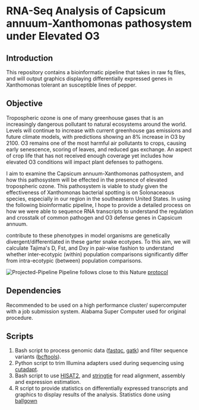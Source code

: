 # RNA-Seq Analysis of Capsicum annuum-Xanthomonas pathosystem under Elevated O3
## Introduction
This repository contains a bioinformatic pipeline that takes in raw fq files, and will output graphics displaying differentially expressed genes in Xanthomonas tolerant an susceptible lines of pepper. 

## Objective
Tropospheric ozone is one of many greenhouse gases that is an increasingly dangerous pollutant to natural ecosystems around the world. Levels will continue to increase with current greenhouse gas emissions and future climate models, with predictions showing an 8% increase in O3 by 2100. O3 remains one of the most harmful air pollutants to crops, causing early senescence, scoring of leaves, and reduced gas exchange. An aspect of crop life that has not received enough coverage yet includes how elevated O3 conditions will impact plant defenses to pathogens.

I aim to examine the Capsicum annuum-Xanthomonas pathosystem, and how this pathosystem will be effected in the presence of elevated tropospheric ozone. This pathosystem is viable to study given the effectiveness of Xanthomonas bacterial spotting is on Solonaceaous species, especially in our region in the southeastern United States. In using the following bioinformatic pipeline, I hope to provide a detailed process on how we were able to sequence RNA transcripts to understand the regulation and crosstalk of common pathogen and O3 defense genes in Capsicum annuum. 

contribute to these phenotypes in model organisms are genetically divergent/differentiated in these garter snake ecotypes. To this aim, we will calculate Tajima's D, Fst, and Dxy in pair-wise fashion to understand whether inter-ecotypic (within) population comparisons significantly differ from intra-ecotypic (between) population comparisons.

![Projected-Pipeline](./Bioinfographic.png)
Pipeline follows close to this Nature [protocol](https://doi.org/10.1038/nprot.2016.095)
## Dependencies
Recommended to be used on a high performance cluster/ supercomputer with a job submission system. Alabama Super Computer used for original procedure. 
## Scripts
1. Bash script to process genomic data ([fastqc](https://github.com/s-andrews/FastQC), [gatk](https://gatk.broadinstitute.org/hc/en-us)) and filter sequence variants ([bcftools](https://samtools.github.io/bcftools/bcftools.html)).
2. Python script to trim Illumina adapters used during sequencing using [cutadapt](https://cutadapt.readthedocs.io/en/stable/).
3. Bash script to use [HISAT2](http://daehwankimlab.github.io/hisat2/), and [stringtie](https://ccb.jhu.edu/software/stringtie/) for read alignment, assembly and expression estimation. 
4. R script to provide statistics on differentially expressed transcripts and graphics to display results of the analysis. Statistics done using [ballgown](https://www.bioconductor.org/packages/devel/bioc/manuals/ballgown/man/ballgown.pdf)
